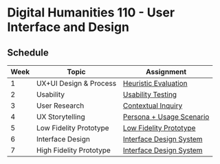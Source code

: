 # Digital Humanities 110 - User Interface and Design

## Schedule
 Week  | Topic                  | Assignment                                   
-------|------------------------|---------------------------------------------
 1     | UX+UI Design & Process |[Heuristic Evaluation](https://github.com/make-a-mark/dh110/tree/main/Assignment%201)                   
 2     | Usability              |[Usability Testing](https://github.com/make-a-mark/dh110/tree/main/Assignment%202)
 3     | User Research          |[Contextual Inquiry](https://github.com/make-a-mark/dh110/tree/main/Assignment%203)
 4     | UX Storytelling        |[Persona + Usage Scenario](https://github.com/make-a-mark/dh110/tree/main/Assignment%204)
 5     | Low Fidelity Prototype |[Low Fidelity Prototype](https://github.com/make-a-mark/dh110/tree/main/Assignment%205)
 6     | Interface Design       |[Interface Design System](https://github.com/make-a-mark/dh110/tree/main/Assignment%206)  
 7     | High Fidelity Prototype|[Interface Design System](https://github.com/make-a-mark/dh110/tree/main/Assignment%207)  
